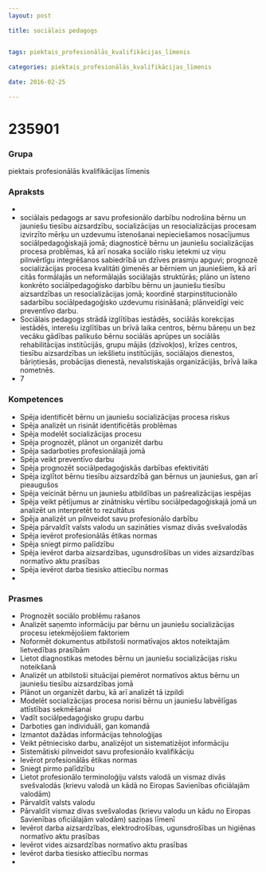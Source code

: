 ```yaml
---
layout: post
    
title: sociālais pedagogs

    
tags: piektais_profesionālās_kvalifikācijas_līmenis
    
categories: piektais_profesionālās_kvalifikācijas_līmenis
    
date: 2016-02-25
    
---
```

# 235901

### Grupa
piektais profesionālās kvalifikācijas līmenis


### Apraksts

* 
* sociālais pedagogs ar savu profesionālo darbību nodrošina bērnu un jauniešu tiesību aizsardzību, socializācijas un resocializācijas procesam izvirzīto mērķu un uzdevumu īstenošanai nepieciešamos nosacījumus sociālpedagoģiskajā jomā; diagnosticē bērnu un jauniešu socializācijas procesa problēmas, kā arī nosaka sociālo risku ietekmi uz viņu pilnvērtīgu integrēšanos sabiedrībā un dzīves prasmju apguvi; prognozē socializācijas procesa kvalitāti ģimenēs ar bērniem un jauniešiem, kā arī citās formālajās un neformālajās sociālajās struktūrās; plāno un īsteno konkrēto sociālpedagoģisko darbību bērnu un jauniešu tiesību aizsardzības un resocializācijas jomā; koordinē starpinstitucionālo sadarbību sociālpedagoģisko uzdevumu risināšanā; plānveidīgi veic preventīvo darbu. 
* 	Sociālais pedagogs strādā izglītības iestādēs, sociālās korekcijas iestādēs, interešu izglītības un brīvā laika centros, bērnu bāreņu un bez vecāku gādības palikušo bērnu sociālās aprūpes un sociālās rehabilitācijas institūcijās, grupu mājās (dzīvokļos), krīzes centros, tiesību aizsardzības un iekšlietu institūcijās, sociālajos dienestos, bāriņtiesās, probācijas dienestā, nevalstiskajās organizācijās, brīvā laika nometnēs. 
* 	7 

### Kompetences

* Spēja identificēt bērnu un jauniešu socializācijas procesa riskus
* Spēja analizēt un risināt identificētās problēmas
* Spēja modelēt socializācijas procesu
* Spēja prognozēt, plānot un organizēt darbu
* Spēja sadarboties profesionālajā jomā
* Spēja veikt preventīvo darbu
* Spēja prognozēt sociālpedagoģiskās darbības efektivitāti
* Spēja izglītot bērnu tiesību aizsardzībā gan bērnus un jauniešus, gan arī pieaugušos
* Spēja veicināt bērnu un jauniešu atbildības un pašrealizācijas iespējas
* Spēja veikt pētījumus ar zinātnisku vērtību sociālpedagoģiskajā jomā un analizēt un interpretēt to rezultātus
* Spēja analizēt un pilnveidot savu profesionālo darbību
* Spēja pārvaldīt valsts valodu un sazināties vismaz divās svešvalodās
* Spēja ievērot profesionālās ētikas normas
* Spēja sniegt pirmo palīdzību
* Spēja ievērot darba aizsardzības, ugunsdrošības un vides aizsardzības normatīvo aktu prasības
* Spēja ievērot darba tiesisko attiecību normas
* 

### Prasmes 
* Prognozēt sociālo problēmu rašanos
* Analizēt saņemto informāciju par bērnu un jauniešu socializācijas procesu ietekmējošiem faktoriem
* Noformēt dokumentus atbilstoši normatīvajos aktos noteiktajām lietvedības prasībām
* Lietot diagnostikas metodes bērnu un jauniešu socializācijas risku noteikšanā
* Analizēt un atbilstoši situācijai piemērot normatīvos aktus bērnu un jauniešu tiesību aizsardzības jomā
* Plānot un organizēt darbu, kā arī analizēt tā izpildi
* Modelēt socializācijas procesa norisi bērnu un jauniešu labvēlīgas attīstības sekmēšanai
* Vadīt sociālpedagoģisko grupu darbu
* Darboties gan individuāli, gan komandā
* Izmantot dažādas informācijas tehnoloģijas
* Veikt pētniecisko darbu, analizējot un sistematizējot informāciju
* Sistemātiski pilnveidot savu profesionālo kvalifikāciju
* Ievērot profesionālās ētikas normas
* Sniegt pirmo palīdzību
* Lietot profesionālo terminoloģiju valsts valodā un vismaz divās svešvalodās (krievu valodā un kādā no Eiropas Savienības oficiālajām valodām)
* Pārvaldīt valsts valodu
* Pārvaldīt vismaz divas svešvalodas (krievu valodu un kādu no Eiropas Savienības oficiālajām valodām) saziņas līmenī
* Ievērot darba aizsardzības, elektrodrošības, ugunsdrošības un higiēnas normatīvo aktu prasības
* Ievērot vides aizsardzības normatīvo aktu prasības
* Ievērot darba tiesisko attiecību normas
* 